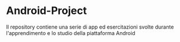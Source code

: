 # Android-Project
Il repository contiene una serie di app ed esercitazioni svolte durante l'apprendimento e lo studio della piattaforma Android
